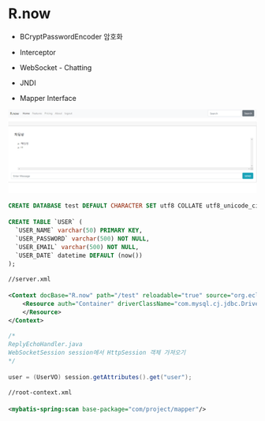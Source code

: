# R.now

* BCryptPasswordEncoder 암호화

* Interceptor

* WebSocket - Chatting

* JNDI

* Mapper Interface

  

![](./1.PNG)

```sql
CREATE DATABASE test DEFAULT CHARACTER SET utf8 COLLATE utf8_unicode_ci;

CREATE TABLE `USER` (
  `USER_NAME` varchar(50) PRIMARY KEY,
  `USER_PASSWORD` varchar(500) NOT NULL,
  `USER_EMAIL` varchar(500) NOT NULL,
  `USER_DATE` datetime DEFAULT (now())
);
```



```xml
//server.xml

<Context docBase="R.now" path="/test" reloadable="true" source="org.eclipse.jst.jee.server:R.now">
	<Resource auth="Container" driverClassName="com.mysql.cj.jdbc.Driver" name="jdbc/test" username="root" password="root" type="javax.sql.DataSource" url="jdbc:mysql://127.0.0.1:3306/test?serverTimezone=UTC">
	</Resource>
</Context>
```



```java
/*
ReplyEchoHandler.java
WebSocketSession session에서 HttpSession 객체 가져오기
*/

user = (UserVO) session.getAttributes().get("user");
```



```xml
//root-context.xml

<mybatis-spring:scan base-package="com/project/mapper"/>
```


